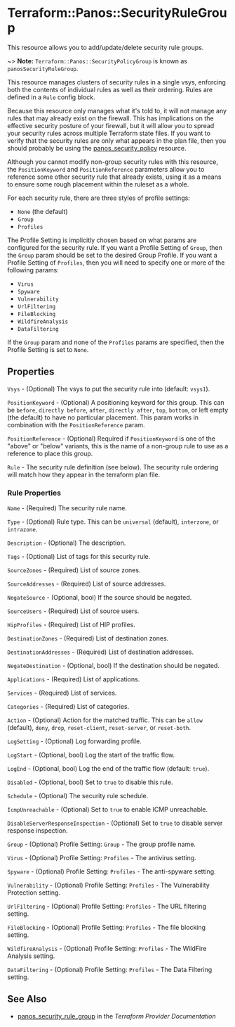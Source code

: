 # Terraform::Panos::SecurityRuleGroup

This resource allows you to add/update/delete security rule groups.

~> **Note:** `Terraform::Panos::SecurityPolicyGroup` is known as `panosSecurityRuleGroup`.

This resource manages clusters of security rules in a single vsys,
enforcing both the contents of individual rules as well as their
ordering.  Rules are defined in a `Rule` config block.

Because this resource only manages what it's told to, it will not manage
any rules that may already exist on the firewall.  This has
implications on the effective security posture of your firewall, but it
will allow you to spread your security rules across multiple Terraform
state files.  If you want to verify that the security rules are only
what appears in the plan file, then you should probably be using the
[panos_security_policy](security_policy.html) resource.

Although you cannot modify non-group security rules with this
resource, the `PositionKeyword` and `PositionReference` parameters allow you
to reference some other security rule that already exists, using it as
a means to ensure some rough placement within the ruleset as a whole.

For each security rule, there are three styles of profile settings:

* `None` (the default)
* `Group`
* `Profiles`

The Profile Setting is implicitly chosen based on what params are configured
for the security rule.  If you want a Profile Setting of `Group`, then the
`Group` param should be set to the desired Group Profile.  If you want a
Profile Setting of `Profiles`, then you will need to specify one or more of
the following params:

* `Virus`
* `Spyware`
* `Vulnerability`
* `UrlFiltering`
* `FileBlocking`
* `WildfireAnalysis`
* `DataFiltering`

If the `Group` param and none of the `Profiles` params are specified, then
the Profile Setting is set to `None`.

## Properties

`Vsys` - (Optional) The vsys to put the security rule into (default:
`vsys1`).

`PositionKeyword` - (Optional) A positioning keyword for this group.  This
can be `before`, `directly before`, `after`, `directly after`, `top`,
`bottom`, or left empty (the default) to have no particular placement.  This
param works in combination with the `PositionReference` param.

`PositionReference` - (Optional) Required if `PositionKeyword` is one of the
"above" or "below" variants, this is the name of a non-group rule to use
as a reference to place this group.

`Rule` - The security rule definition (see below).  The security rule
ordering will match how they appear in the terraform plan file.

### Rule Properties

`Name` - (Required) The security rule name.

`Type` - (Optional) Rule type.  This can be `universal` (default),
`interzone`, or `intrazone`.

`Description` - (Optional) The description.

`Tags` - (Optional) List of tags for this security rule.

`SourceZones` - (Required) List of source zones.

`SourceAddresses` - (Required) List of source addresses.

`NegateSource` - (Optional, bool) If the source should be negated.

`SourceUsers` - (Required) List of source users.

`HipProfiles` - (Required) List of HIP profiles.

`DestinationZones` - (Required) List of destination zones.

`DestinationAddresses` - (Required) List of destination addresses.

`NegateDestination` - (Optional, bool) If the destination should be negated.

`Applications` - (Required) List of applications.

`Services` - (Required) List of services.

`Categories` - (Required) List of categories.

`Action` - (Optional) Action for the matched traffic.  This can be `allow`
(default), `deny`, `drop`, `reset-client`, `reset-server`, or `reset-both`.

`LogSetting` - (Optional) Log forwarding profile.

`LogStart` - (Optional, bool) Log the start of the traffic flow.

`LogEnd` - (Optional, bool) Log the end of the traffic flow (default: `true`).

`Disabled` - (Optional, bool) Set to `true` to disable this rule.

`Schedule` - (Optional) The security rule schedule.

`IcmpUnreachable` - (Optional) Set to `true` to enable ICMP unreachable.

`DisableServerResponseInspection` - (Optional) Set to `true` to disable
server response inspection.

`Group` - (Optional) Profile Setting: `Group` - The group profile name.

`Virus` - (Optional) Profile Setting: `Profiles` - The antivirus setting.

`Spyware` - (Optional) Profile Setting: `Profiles` - The anti-spyware
setting.

`Vulnerability` - (Optional) Profile Setting: `Profiles` - The Vulnerability
Protection setting.

`UrlFiltering` - (Optional) Profile Setting: `Profiles` - The URL filtering
setting.

`FileBlocking` - (Optional) Profile Setting: `Profiles` - The file blocking
setting.

`WildfireAnalysis` - (Optional) Profile Setting: `Profiles` - The WildFire
Analysis setting.

`DataFiltering` - (Optional) Profile Setting: `Profiles` - The Data
Filtering setting.


## See Also

* [panos_security_rule_group](https://www.terraform.io/docs/providers/panos/r/security_rule_group.html) in the _Terraform Provider Documentation_